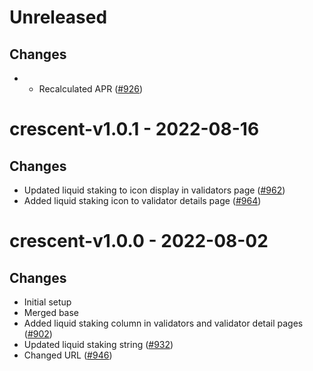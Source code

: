 # Unreleased

## Changes
- - Recalculated APR ([\#926](https://github.com/forbole/big-dipper-2.0-cosmos/issues/926))

# crescent-v1.0.1 - 2022-08-16

## Changes
- Updated liquid staking to icon display in validators page ([\#962](https://github.com/forbole/big-dipper-2.0-cosmos/issues/962)) 
- Added liquid staking icon to validator details page ([\#964](https://github.com/forbole/big-dipper-2.0-cosmos/issues/964))

# crescent-v1.0.0 - 2022-08-02

## Changes

- Initial setup
- Merged base
- Added liquid staking column in validators and validator detail pages ([\#902](https://github.com/forbole/big-dipper-2.0-cosmos/issues/902))
- Updated liquid staking string ([\#932](https://github.com/forbole/big-dipper-2.0-cosmos/issues/932))
- Changed URL ([\#946](https://github.com/forbole/big-dipper-2.0-cosmos/issues/946))

